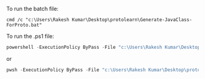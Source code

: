 To run the batch file:

```batch
cmd /c "c:\Users\Rakesh Kumar\Desktop\protolearn\Generate-JavaClass-ForProto.bat"
```

To run the .ps1 file:

```powershell
powershell -ExecutionPolicy ByPass -File "c:\Users\Rakesh Kumar\Desktop\protolearn\Generate-JavaClass-ForProto.ps1"
```
or
```powershell
pwsh -ExecutionPolicy ByPass -File "c:\Users\Rakesh Kumar\Desktop\protolearn\Generate-JavaClass-ForProto.ps1"
```
